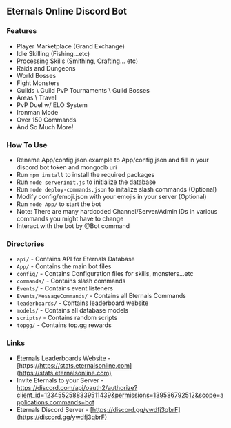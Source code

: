 ## Eternals Online Discord Bot

### Features
* Player Marketplace (Grand Exchange)
* Idle Skilling (Fishing...etc)
* Processing Skills (Smithing, Crafting... etc)
* Raids and Dungeons
* World Bosses
* Fight Monsters
* Guilds \ Guild PvP Tournaments \ Guild Bosses
* Areas \ Travel
* PvP Duel w/ ELO System
* Ironman Mode
* Over 150 Commands
* And So Much More!

  
### How To Use
* Rename App/config.json.example to App/config.json and fill in your discord bot token and mongodb uri
* Run `npm install` to install the required packages
* Run `node serverinit.js` to initialize the database
* Run `node deploy-commands.json` to initalize slash commands (Optional)
* Modify config/emoji.json with your emojis in your server (Optional)
* Run `node App/` to start the bot
* Note: There are many hardcoded Channel/Server/Admin IDs in various commands you might have to change
* Interact with the bot by @Bot command

### Directories
* `api/` - Contains API for Eternals Database
* `App/` - Contains the main bot files
* `config/` - Contains Configuration files for skills, monsters...etc
* `commands/` - Contains slash commands
* `Events/` - Contains event listeners
* `Events/MessageCommands/` - Contains all Eternals Commands
* `leaderboards/` - Contains leaderboard website
* `models/` - Contains all database models
* `scripts/` - Contains random scripts
* `topgg/` - Contains top.gg rewards

### Links

* Eternals Leaderboards Website - [https://https://stats.eternalsonline.com](https://stats.eternalsonline.com)
* Invite Eternals to your Server - [https://discord.com/api/oauth2/authorize?client_id=1234552588339511439&permissions=139586792512&scope=applications.commands+bot ](https://discord.com/api/oauth2/authorize?client_id=1234552588339511439&permissions=139586792512&scope=applications.commands+bot )
* Eternals Discord Server - [https://discord.gg/ywdfj3qbrF](https://discord.gg/ywdfj3qbrF)